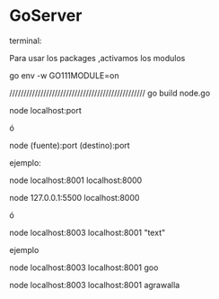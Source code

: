 ﻿# GoServer

terminal:

Para usar los packages ,activamos los modulos

go env -w GO111MODULE=on

////////////////////////////////////////////////
go build node.go

node localhost:port

ó

node (fuente):port (destino):port

ejemplo:

node localhost:8001 localhost:8000

node 127.0.0.1:5500 localhost:8000

ó

node localhost:8003 localhost:8001 "text"

ejemplo

node localhost:8003 localhost:8001 goo

node localhost:8003 localhost:8001 agrawalla
